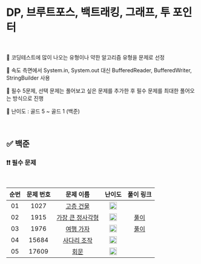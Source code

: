 # DP, 브루트포스, 백트래킹, 그래프, 투 포인터

<br/>

📌 코딩테스트에 많이 나오는 유형이나 약한 알고리즘 유형을 문제로 선정

📌 속도 측면에서 System.in, System.out 대신 BufferedReader, BufferedWriter, StringBuilder 사용

📌 필수 5문제, 선택 문제는 풀어보고 싶은 문제를 추가한 후 필수 문제를 최대한 풀어오는 방식으로 진행

📌 난이도 : 골드 5 ~ 골드 1 (백준)

<br/>

## ✅ 백준

### ❗❗ 필수 문제

<br/>

순번 | 문제 번호 | 문제 이름 | 난이도 | 풀이 링크
:---: | :---: | :---: | :---: | :---: 
01 | 1027 | [고층 건물](https://www.acmicpc.net/problem/1027) | <img src="https://static.solved.ac/tier_small/12.svg" width=20px> | []()
02 | 1915 | [가장 큰 정사각형](https://www.acmicpc.net/problem/1915) | <img src="https://static.solved.ac/tier_small/12.svg" width=20px> | [풀이](https://github.com/psj98/Java_Study_Coding_18/blob/main/study/src/study_230607/problemset/boj_1915.java)
03 | 1976 | [여행 가자](https://www.acmicpc.net/problem/1976) | <img src="https://static.solved.ac/tier_small/12.svg" width=20px> | [풀이](https://github.com/psj98/Java_Study_Coding_18/blob/main/study/src/study_230607/problemset/boj_1976.java)
04 | 15684 | [사다리 조작](https://www.acmicpc.net/problem/15684) | <img src="https://static.solved.ac/tier_small/13.svg" width=20px> | []()
05 | 17609 | [회문](https://www.acmicpc.net/problem/17609) | <img src="https://static.solved.ac/tier_small/11.svg" width=20px> | []()
